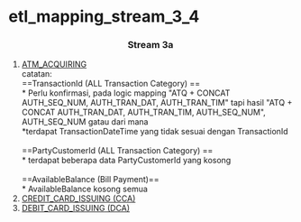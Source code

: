 # etl_mapping_stream_3_4

<h3 style="text-align: center;">Stream 3a</h3>
<ol>
    <li>
        <a href="#">ATM_ACQUIRING</a>
        <br>catatan:<br>
        ==TransactionId (ALL Transaction Category) ==<br>
        * Perlu konfirmasi, pada logic mapping "ATQ + CONCAT AUTH_SEQ_NUM, AUTH_TRAN_DAT, AUTH_TRAN_TIM" tapi hasil "ATQ + CONCAT AUTH_TRAN_DAT, AUTH_TRAN_TIM, AUTH_SEQ_NUM", AUTH_SEQ_NUM gatau dari mana <br>
        *terdapat TransactionDateTime yang tidak sesuai dengan TransactionId<br>
        <br>==PartyCustomerId (ALL Transaction Category) ==<br>
        * terdapat beberapa data PartyCustomerId yang kosong<br>
        <br>==AvailableBalance (Bill Payment)==<br>
        * AvailableBalance kosong semua
    </li>  
    <li><a href="#">CREDIT_CARD_ISSUING (CCA)</a></li>  
    <li><a href="#">DEBIT_CARD_ISSUING (DCA)</a></li>  
</ul>